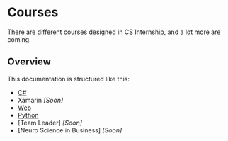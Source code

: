 # Courses

There are different courses designed in CS Internship, and a lot more are coming.


## Overview
This documentation is structured like this:
- [C#](/courses/csharp/README.md)
- Xamarin *[Soon]*<!-- - (/course-xamarin.md) -->
- [Web](/courses/web/README.md)
- [Python](/courses/python/README.md)
- [Team Leader] *[Soon]*<!-- - (/course-scrum-master.md) -->
- [Neuro Science in Business] *[Soon]*
